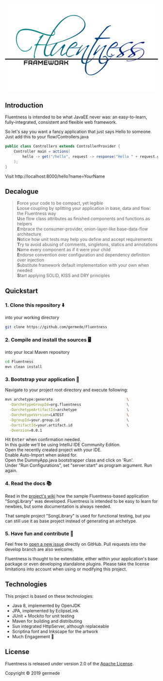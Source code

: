 ![Fluentness logo](core/art/logo.png?raw=true "Fluentness logo")

## Introduction
Fluentness is intended to be what JavaEE never was: an easy-to-learn, fully-integrated, consistent and flexible web framework. 

So let's say you want a fancy application that just says Hello to someone. Just add this to your flow/Controllers.java
```java
public class Controllers extends ControllerProvider {
    Controller main = actions(
        hello -> get("/hello", request -> response("Hello " + request.getGetParameter("name")))
    );
}
```
Visit http://localhost:8000/hello?name=YourName

## Decalogue

>**F**orce your code to be compact, yet legible  
>**L**oose coupling by splitting your application in base, data and flow: the Fluentness way  
>**U**se flow class attributes as finished components and functions as helpers  
>**E**mbrace the consumer-provider, onion-layer-like base-data-flow architecture  
>**N**otice how unit tests may help you define and accept requirements  
>**T**ry to avoid abusing of comments, singletons, statics and annotations  
>**N**ame every component as if it were your child  
>**E**ndorse convention over configuration and dependency definition over injection  
>**S**ubstitute framework default implementation with your own when needed  
>**S**tart applying SOLID, KISS and DRY principles

## Quickstart

### 1. Clone this repository :arrow_down:
into your working directory

```bash
git clone https://github.com/germede/Fluentness
```

### 2. Compile and install the sources :desktop_computer:
into your local Maven repository

```bash
cd Fluentness
mvn clean install
```

### 3. Bootstrap your application :rocket:

Navigate to your project root directory and execute following:
```bash
mvn archetype:generate                                  \
  -DarchetypeGroupId=org.fluentness                     \
  -DarchetypeArtifactId=archetype                       \
  -DarchetypeVersion=LATEST                             \
  -DgroupId=your.group.id                               \
  -DartifactId=your.artifact.id                         \
  -Dversion=0.0.1
```
Hit <kbd>Enter</kbd> when confirmation needed.  
In this guide we'll be using IntelliJ IDE Community Edition.  
Open the recently created project with your IDE.  
Enable Auto-Import when asked for.  
Open the DummyApp.java bootstrapper class and click on 'Run'.  
Under "Run Configurations", set "server:start" as program argument. Run again. 

### 4. Read the docs :books:

Read in the [project's wiki](https://github.com/germede/Fluentness/wiki) how the sample Fluentness-based application "SongLibrary" was developed. Fluentness is intended to be easy to learn 
for newbies, but some documentation is always needed.

That sample project "SongLibrary" is used for functional testing, but you can still use it as base project instead of generating an archetype.  

### 5. Have fun and contribute :busts_in_silhouette:
Feel free to [open a new issue](https://github.com/germede/Fluentness/issues/new) directly on GitHub. 
Pull requests into the develop branch are also welcome. 

Fluentness is thought to be extendable, either within your application's base package or even developing standalone plugins. Please take the license limitations into account when using or modifying this project.


## Technologies
This project is based on these technologies:
- Java 8, implemented by OpenJDK
- JPA, implemented by EclipseLink 
- JUnit + Mockito for unit testing
- Maven for building and distributing
- Sun integrated HttpServer, although replaceable
- Scriptina font and Inkscape for the artwork
- Much Engagement :muscle:

## License
Fluentness is released under version 2.0 of the [Apache License](https://www.apache.org/licenses/LICENSE-2.0).

Copyright © 2019 germede
